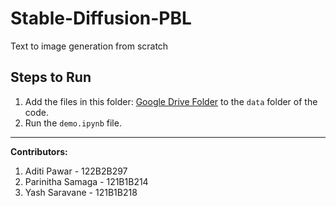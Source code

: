 # Stable-Diffusion-PBL 

Text to image generation from scratch

## Steps to Run

1. Add the files in this folder: [Google Drive Folder](https://drive.google.com/drive/folders/1uUCouLajZlzj9h44mTAxSqKxkQyF7iQv?usp=sharing) to the `data` folder of the code.
2. Run the `demo.ipynb` file.

---

**Contributors:**

1. Aditi Pawar - 122B2B297  
2. Parinitha Samaga - 121B1B214  
3. Yash Saravane - 121B1B218

